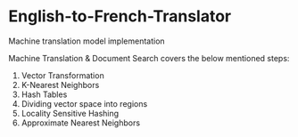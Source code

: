 # English-to-French-Translator
Machine translation model implementation


Machine Translation & Document Search covers the below mentioned steps:
1) Vector Transformation
2) K-Nearest Neighbors
3) Hash Tables
4) Dividing vector space into regions
5) Locality Sensitive Hashing
6) Approximate Nearest Neighbors

